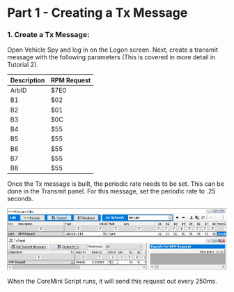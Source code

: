 # Part 1 - Creating a Tx Message

### 1. Create a Tx Message:

Open Vehicle Spy and log in on the Logon screen. Next, create a transmit message with the following parameters (This is covered in more detail in Tutorial 2).

| Description | RPM Request |
| ----------- | ----------- |
| ArbID       | $7E0        |
| B1          | $02         |
| B2          | $01         |
| B3          | $0C         |
| B4          | $55         |
| B5          | $55         |
| B6          | $55         |
| B7          | $55         |
| B8          | $55         |



Once the Tx message is built, the periodic rate needs to be set.  This can be done in the Transmit panel.  For this message, set the periodic rate to .25 seconds.

![](../../.gitbook/assets/CoreMiniTxMessageSetup.gif)

When the CoreMini Script runs, it will send this request out every 250ms.

